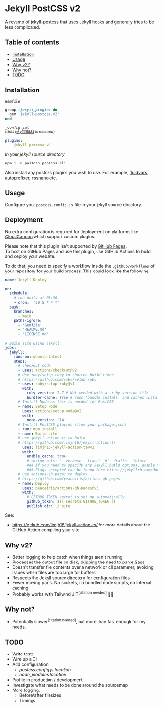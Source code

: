 # Jekyll PostCSS v2
A revamp of [jekyll-postcss](https://github.com/mhanberg/jekyll-postcss) that uses Jekyll hooks and generally tries to be less complicated.

## Table of contents

- [Installation](#installation)
- [Usage](#usage)
- [Why v2?](#why-v2)
- [Why not?](#why-not)
- [TODO](#todo)

## Installation

_`Gemfile`_
```ruby
group :jekyll_plugins do
  gem 'jekyll-postcss-v2'
end
```

_`_config.yml`  
<sup>(Until [jekyll#8585](https://github.com/jekyll/jekyll/pull/8585) is released)</sup>_ 
```yml
plugins:
  - jekyll-postcss-v2
```

_In your jekyll source directory:_
```bash
npm i -D postcss postcss-cli
```

Also install any postcss plugins you wish to use. For example, [fluidvars](https://github.com/bglw/postcss-fluidvars), [autoprefixer](https://github.com/postcss/autoprefixer), [cssnano](https://cssnano.co/) etc.

## Usage

Configure your `postcss.config.js` file in your jekyll source directory.

## Deployment

No extra configuration is required for deployment on platforms like [CloudCannon](https://cloudcannon.com/) which support custom plugins.

Please note that this plugin isn't supported by [GitHub Pages](https://pages.github.com/).  
To host on GitHub Pages and use this plugin, use GitHub Actions to build and deploy your website.

To do that, you need to specify a workflow inside the `.github/workflows` of your repository for your build process. This could look like the following:

```yml
name: Jekyll Deploy

on:
  schedule:
    # run daily at 05:30
    - cron:  '30 5 * * *'
  push:
    branches:
      - main
    paths-ignore:
      - 'Gemfile'
      - 'README.md'
      - 'LICENSE.md'
 
# Build site using jekyll
jobs:
  jekyll:
    runs-on: ubuntu-latest
    steps:
      # checkout code
      - uses: actions/checkout@v2
      # Use ruby/setup-ruby to shorten build times
      # https://github.com/ruby/setup-ruby
      - uses: ruby/setup-ruby@v1
        with:
          ruby-version: 2.7 # Not needed with a .ruby-version file
          bundler-cache: true # runs 'bundle install' and caches installed gems automatically
      # Install Node as this is needed for PostCSS
      - name: Setup Node
        uses: actions/setup-node@v2
        with:
          node-version: '14'
      # Install PostCSS plugins (from your package.json)
      - run: npm install
      - name: Build site
      # use jekyll-action-ts to build
      # https://github.com/limjh16/jekyll-action-ts
        uses: limjh16/jekyll-action-ts@v2
        with:
          enable_cache: true
          # custom_opts: '--verbose --trace'  #'--drafts --future'
          ### If you need to specify any Jekyll build options, enable the above input
          ### Flags accepted can be found here https://jekyllrb.com/docs/configuration/options/#build-command-options
      # use actions-gh-pages to deploy
      # https://github.com/peaceiris/actions-gh-pages
      - name: Deploy
        uses: peaceiris/actions-gh-pages@v3
        with:
          # GITHUB_TOKEN secret is set up automatically
          github_token: ${{ secrets.GITHUB_TOKEN }}
          publish_dir: ./_site
```

See:

- https://github.com/limjh16/jekyll-action-ts/ for more details about the GitHub Action compiling your site.

## Why v2?
- Better logging to help catch when things aren't running
- Processes the output file on disk, skipping the need to parse Sass
- Doesn't transfer file contents over a network or cli parameter, avoiding issues when files are too large for buffers
- Respects the Jekyll source directory for configuration files
- Fewer moving parts. No sockets, no bundled node scripts, no internal caching
- Probably works with Tailwind JIT<sup>[citation needed]</sup> 🤷‍♂️

## Why not?
- Potentially slower<sup>[citation needed]</sup>, but more than fast enough for my needs. 

## TODO
- Write tests
- Wire up a CI
- Add configuration
  - _postcss.config.js location_
  - _node_modules location_
- Profile in production / development
- Investigate what needs to be done around the sourcemap
- More logging.
  - Before/after filesizes
  - Timings
